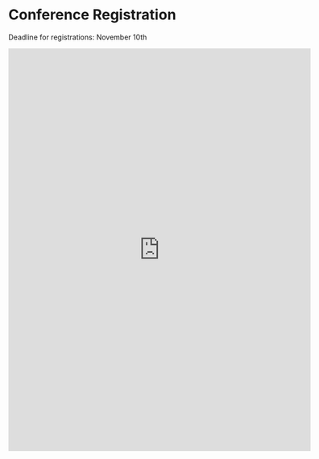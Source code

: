 # Conference Registration

Deadline for registrations: November 10th 

<iframe src="https://docs.google.com/forms/d/e/1FAIpQLSdQk72QJmIJgiLI2Dvpsd24vxhABt662PjTcFxG7WCoImIy2g/viewform?embedded=true" width="600" height="800" frameborder="0" marginheight="0" marginwidth="0">Loading…</iframe>
